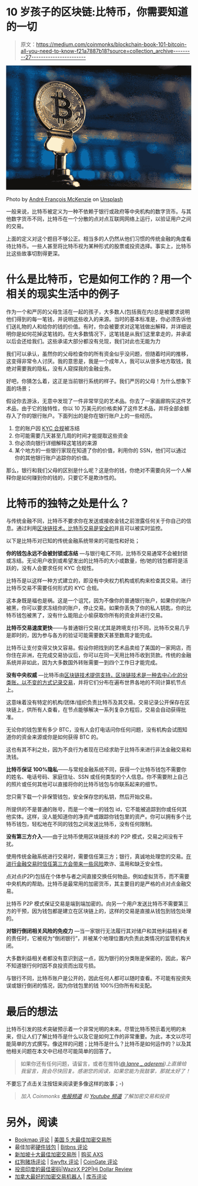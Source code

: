 # 10 岁孩子的区块链:比特币，你需要知道的一切

> 原文：<https://medium.com/coinmonks/blockchain-book-101-bitcoin-all-you-need-to-know-f21a7887b18?source=collection_archive---------27----------------------->

![](img/bb47b6687eb7eed8797e22545fb32aae.png)

Photo by [André François McKenzie](https://unsplash.com/@silverhousehd) on [Unsplash](https://unsplash.com/)

一般来说，比特币被定义为一种不依赖于银行或政府等中央机构的数字货币。与其他数字货币不同，比特币在一个分散的点对点互联网网络上运行，以验证用户之间的交易。

上面的定义对这个题目不够公正。相当多的人仍然从他们习惯的传统金融的角度看待比特币。一些人甚至将比特币视为某种形式的股票或投资选择。事实上，比特币比这些故事切割得更深。

# 什么是比特币，它是如何工作的？用一个相关的现实生活中的例子

作为一个和严厉的父母生活在一起的孩子，大多数人(包括我在内)总是被要求说明他们得到的每一笔钱，并说明这些收入的来源。当时的基本标准是，你必须告诉他们送礼物的人和给你的钱的价值。有时，你会被要求对这笔钱做出解释，并详细说明你是如何花掉这笔钱的。在大多数情况下，这笔钱是从我们这里拿走的，并承诺以后会还给我们。这些承诺大部分都没有兑现，我们对此也无能为力

我们可以承认，虽然你的父母检查你的所有资金似乎没问题，但随着时间的推移，这变得非常令人讨厌。我的意思是，我是一个成年人，我可以从很多地方取钱，我绝对需要我的隐私，没有人窥探我的金融业务。

好吧，你猜怎么着，这正是当前银行系统的样子。我们严厉的父母！为什么想象下面的场景；

假设你去游泳，无意中发现了一件非常罕见的艺术品。你去了一家画廊购买这件艺术品，由于它的独特性，你以 10 万美元的价格卖掉了这件艺术品，并将全部金额存入了你的银行账户。下面列出的是你在银行账户上的一些经历。

1.  您的账户因 [KYC 合规](https://www.thalesgroup.com/en/markets/digital-identity-and-security/banking-payment/issuance/id-verification/know-your-customer#:~:text=KYC%20means%20Know%20Your%20Customer,who%20they%20claim%20to%20be.)被冻结
2.  你可能需要几天甚至几周的时间才能提取这些资金
3.  你必须向银行详细解释这笔钱的来源
4.  某个地方的一些银行家现在知道了你的价值，利用你的 SSN，他们可以通过你的其他银行账户追踪你的价值。

那么，银行和我们父母的区别是什么呢？这是你的钱，你绝对不需要向另一个人解释你是如何赚到你的钱的，只要它不是欺诈性的。

# 比特币的独特之处是什么？

与传统金融不同，比特币不要求你在发送或接收金钱之前泄露任何关于你自己的信息。通过利用[区块链技术，比特币交易是安全的](/coinmonks/blockchain-for-10-year-olds-c2728b94e00e)并且可以被实时监控。

以下是比特币对已知的传统金融系统带来的可能性和好处；

**你的钱包永远不会被封锁或冻结** —与银行电汇不同，比特币交易通常不会被封锁或冻结。无论用户收到或希望发出的比特币的大小或数量，他/她的钱包都将是活跃的，没有人会要求任何 KYC 合规性。

比特币是以这样一种方式建立的，即没有中央权力机构或机构来检查其交易。进行比特币交易不需要任何形式的 KYC 合规。

这本身既是福也是祸。这是一个诅咒，因为不像你的普通银行账户，如果你的账户被黑，你可以要求冻结你的账户，停止交易。如果你丢失了你的私人钥匙，你的比特币钱包被黑了，没有什么能阻止小偷获取你所有的资金并进行交易。

**比特币交易速度更快**——与普通银行交易(尤其是跨境支付)不同，比特币交易几乎是即时的，因为参与各方的验证可能需要数天甚至数周才能完成。

比特币让支付变得又快又容易。假设你把找到的艺术品卖给了美国的一家网店，而你住在非洲，在完成交易协议后，你可以在同一天用比特币收到货款。传统的金融系统并非如此，因为大多数国外转账需要一到四个工作日才能完成。

**没有中央权威** —比特币由[区块链技术提供支持，区块链技术是一种去中心化的分类账，以不变的方式记录交易](/coinmonks/blockchain-for-10-year-olds-c2728b94e00e)，并将它们分布在遍布世界各地的不同计算机节点上。

这意味着没有特定的机构/团体/组织负责比特币及其交易。交易记录公开保存在区块链上，供所有人查看，在节点能够解决一系列复杂方程后，交易会自动获得批准。

无论你的钱包里有多少 BTC，没有人会打电话问你任何问题，没有机构会试图知道你的资金来源或你是如何获得 BTC 的。

这也有其不利之处，因为不良行为者现在已经求助于比特币来进行非法金融交易和洗钱。

**比特币保证 100%隐私**——与常规金融系统不同，获得一个比特币钱包不需要你的姓名、电话号码、家庭住址、SSN 或任何类型的个人信息。你不需要附上自己的照片或任何其他可以直接将你的比特币钱包与你联系起来的细节。

您只需下载一个非保管钱包，安全保存您的私钥，然后开始交易。

所提供的不是普通的账号，而是一个唯一的钱包 id，它不能被追踪到你或任何其他实体。这样，没人能知道你的净资产或跟踪你钱包里的资产。你可以拥有多个比特币钱包，轻松地在不同的钱包之间发送比特币，没有任何限制。

**没有第三方介入**——由于比特币使用区块链技术的 P2P 模式，交易之间没有干扰。

使用传统金融系统进行交易时，需要信任第三方；银行，真诚地处理您的交易。[在进行金融交易时信任第三方会带来一些风险](https://due.com/blog/know-risks-working-third-party-payment-processors/)欺诈、滥用和缺乏安全性。

点对点(P2P)包括在个体参与者之间直接交换任何物品，例如虚拟货币，而不需要中央机构的帮助。比特币是最常用的加密货币，其主要目的是严格的点对点金融交易。

比特币 P2P 模式保证交易是端到端加密的。向另一个用户发送比特币不需要第三方的干预，因为钱包都是建立在区块链上的，这样的交易是直接从钱包到钱包处理的。

**对银行倒闭相关风险的免疫力** —当一家银行无法履行其对储户和其他利益相关者的责任时，它被视为“倒闭银行”，并被某个地理位置内负责此类情况的监管机构关闭。

大多数利益相关者都没有意识到这一点，因为银行的分类账是保密的，因此，客户不知道银行何时因不良投资而出现亏损。

与银行不同，比特币账户是公开的，因此任何人都可以随时查看。不可能有投资失误或银行倒闭的情况，因为你钱包里的钱 100%归你所有和支配。

# 最后的想法

比特币引发的技术突破预示着一个非常光明的未来。尽管比特币预示着光明的未来，但让人们了解比特币是什么以及它是如何工作的非常重要。为此，本文以尽可能简单的方式撰写。像这样的问题；比特币是什么？比特币是如何运作的？以及其他相关问题在本文中已经尽可能简单的回答了。

> 如果你还有任何问题，请留言，或者在推特([*@ lanre _ aderemi*](http://twitter.com/lanre_aderemi)*)上直接给我留言，我会尽快回复。感谢您的阅读，如果您能为我鼓掌，那就太好了！*

不要忘了点击关注按钮来阅读更多像这样的故事；-)

> *加入 Coinmonks* [*电报频道*](https://t.me/coincodecap) *和* [*Youtube 频道*](https://www.youtube.com/c/coinmonks/videos) *了解加密交易和投资*

# 另外，阅读

*   [Bookmap 评论](https://coincodecap.com/bookmap-review-2021-best-trading-software) | [美国 5 大最佳加密交易所](https://coincodecap.com/crypto-exchange-usa)
*   最佳加密[硬件钱包](/coinmonks/hardware-wallets-dfa1211730c6) | [Bitbns 评论](/coinmonks/bitbns-review-38256a07e161)
*   [新加坡十大最佳加密交易所](https://coincodecap.com/crypto-exchange-in-singapore) | [购买 AXS](https://coincodecap.com/buy-axs-token)
*   [红狗赌场评论](https://coincodecap.com/red-dog-casino-review) | [Swyftx 评论](https://coincodecap.com/swyftx-review) | [CoinGate 评论](https://coincodecap.com/coingate-review)
*   [投资印度的最佳密码](https://coincodecap.com/best-crypto-to-invest-in-india-in-2021)|[WazirX P2P](https://coincodecap.com/wazirx-p2p)|[Hi Dollar Review](https://coincodecap.com/hi-dollar-review)
*   [加拿大最好的加密交易机器人](https://coincodecap.com/5-best-crypto-trading-bots-in-canada) | [库币评论](https://coincodecap.com/kucoin-review)